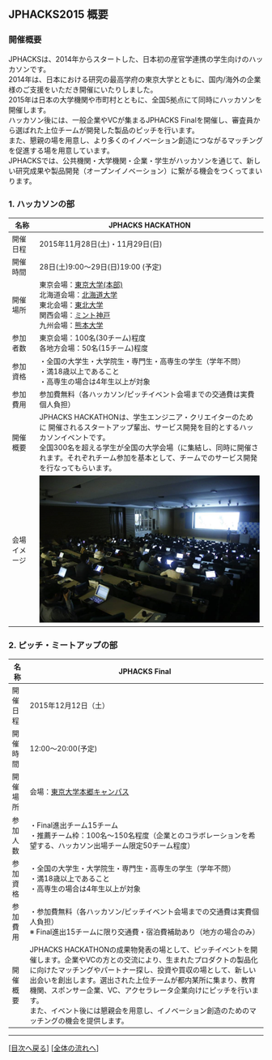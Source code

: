 ## JPHACKS2015 概要
### 開催概要
JPHACKSは、2014年からスタートした、日本初の産官学連携の学生向けのハッカソンです。  
2014年は、日本における研究の最高学府の東京大学とともに、国内/海外の企業様のご支援をいただき開催にいたりしました。  
2015年は日本の大学機関や市町村とともに、全国5拠点にて同時にハッカソンを開催します。  
ハッカソン後には、一般企業やVCが集まるJPHACKS Finalを開催し、審査員から選ばれた上位チームが開発した製品のピッチを行います。  
また、懇親の場を用意し、より多くのイノベーション創造につながるマッチングを促進する場を用意しています。  
JPHACKSでは、公共機関・大学機関・企業・学生がハッカソンを通じて、新しい研究成果や製品開発（オープンイノベーション）に繋がる機会をつくってまいります。

### 1. ハッカソンの部
|名称|JPHACKS HACKATHON|
|---|---|
|開催日程|2015年11月28日(土)・11月29日(日)|
|開催時間|28日(土)9:00〜29日(日)19:00 (予定)|
|開催場所|東京会場：[東京大学(本部)](http://www.u-tokyo.ac.jp/campusmap/map01_02_j.html)<br>北海道会場：[北海道大学](http://www.hokudai.ac.jp/)<br>東北会場：[東北大学](http://www.tohoku.ac.jp/japanese/)<br>関西会場：[ミント神戸](http://mint-kobe.jp/access/)<br>九州会場：[熊本大学](http://www.kumamoto-u.ac.jp/)|
|参加者数|東京会場：100名(30チーム)程度<br>各地方会場：50名(15チーム)程度|
|参加資格|・全国の大学生・大学院生・専門生・高専生の学生（学年不問）<br>・満18歳以上であること<br>・高専生の場合は4年生以上が対象|
|参加費用|参加費無料（各ハッカソン/ピッチイベント会場までの交通費は実費個人負担）|
|開催概要|JPHACKS HACKATHONは、学生エンジニア・クリエイターのために 開催されるスタートアップ輩出、サービス開発を目的とするハッカソンイベントです。<br>全国300名を超える学生が全国の大学会場（に集結し、同時に開催されます。それぞれチーム参加を基本として、チームでのサービス開発を行なってもらいます。|
|会場イメージ|![会場イメージ](../assets/images/venue.png)|


### 2. ピッチ・ミートアップの部
|名称|JPHACKS Final|
|---|---|
|開催日程|2015年12月12日（土）|
|開催時間|12:00〜20:00(予定)|
|開催場所|会場：[東京大学本郷キャンパス](http://www.u-tokyo.ac.jp/campusmap/map01_02_j.html)|
|参加人数|・Final進出チーム15チーム<br>・推薦チーム枠：100名〜150名程度（企業とのコラボレーションを希望する、ハッカソン出場チーム限定50チーム程度）|
|参加資格|・全国の大学生・大学院生・専門生・高専生の学生（学年不問）<br>・満18歳以上であること<br>・高専生の場合は4年生以上が対象|
|参加費用|・参加費無料（各ハッカソン/ピッチイベント会場までの交通費は実費個人負担）<br>※ Final進出15チームに限り交通費・宿泊費補助あり（地方の場合のみ）|
|開催概要|JPHACKS HACKATHONの成果物発表の場として、ピッチイベントを開催します。企業やVCの方との交流により、生まれたプロダクトの製品化に向けたマッチングやパートナー探し、投資や買収の場として、新しい出会いを創出します。選出された上位チームが都内某所に集まり、教育機関、スポンサー企業、VC、アクセラレータ企業向けにピッチを行います。<br>また、イベント後には懇親会を用意し、イノベーション創造のためのマッチングの機会を提供します。|

--------------
[[目次へ戻る](../README.md)] [[全体の流れへ](schedule.md)]
